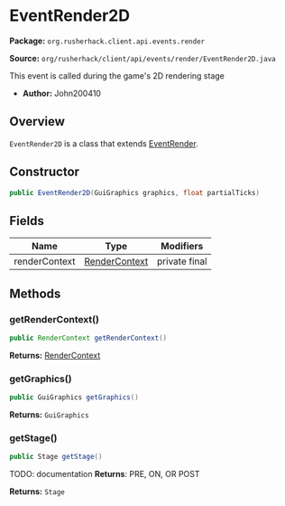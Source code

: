 # EventRender2D

**Package:** `org.rusherhack.client.api.events.render`

**Source:** `org/rusherhack/client/api/events/render/EventRender2D.java`

This event is called during the game's 2D rendering stage
* **Author:** John200410



## Overview

`EventRender2D` is a class that extends [EventRender](/client/api/events/render/EventRender.md).

## Constructor

```java
public EventRender2D(GuiGraphics graphics, float partialTicks)
```

## Fields

| Name | Type | Modifiers |
|------|------|----------|
| renderContext | [RenderContext](/client/api/render/RenderContext.md) | private final |


## Methods

### getRenderContext()

```java
public RenderContext getRenderContext()
```

**Returns:** [RenderContext](/client/api/render/RenderContext.md)

### getGraphics()

```java
public GuiGraphics getGraphics()
```

**Returns:** `GuiGraphics`

### getStage()

```java
public Stage getStage()
```

TODO: documentation
**Returns**: PRE, ON, OR POST



**Returns:** `Stage`

